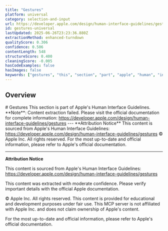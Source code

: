 ```yaml
---
title: "Gestures"
platform: universal
category: selection-and-input
url: https://developer.apple.com/design/human-interface-guidelines/gestures
id: gestures-universal
lastUpdated: 2025-06-26T23:23:36.880Z
extractionMethod: enhanced-turndown
qualityScore: 0.306
confidence: 0.506
contentLength: 548
structureScore: 0.400
cleaningScore: -0.005
hasCodeExamples: false
hasImages: false
keywords: ["gestures", "this", "section", "part", "apple", "human", "interface", "guidelines", "note", "content"]
---
```

## Overview

\# Gestures This section is part of Apple's Human Interface Guidelines. \*\*Note\*\*: Content extraction failed. Please visit the official documentation for complete information: https://developer.apple.com/design/human-interface-guidelines/gestures --- \*\*Attribution Notice\*\* This content is sourced from Apple's Human Interface Guidelines: https://developer.apple.com/design/human-interface-guidelines/gestures © Apple Inc. All rights reserved. For the most up-to-date and official information, please refer to Apple's official documentation.

---

**Attribution Notice**

This content is sourced from Apple's Human Interface Guidelines: https://developer.apple.com/design/human-interface-guidelines/gestures

This content was extracted with moderate confidence. Please verify important details with the official Apple documentation.

© Apple Inc. All rights reserved. This content is provided for educational and development purposes under fair use. This MCP server is not affiliated with Apple Inc. and does not claim ownership of Apple's content.

For the most up-to-date and official information, please refer to Apple's official documentation.
